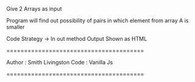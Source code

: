 Give 2 Arrays as input

Program will find out possibility of pairs in which element from array A is smaller

Code Strategy -> In out method
Output Shown as HTML

=======================================

Author :
Smith Livingston 
Code : Vanilla Js

=======================================
